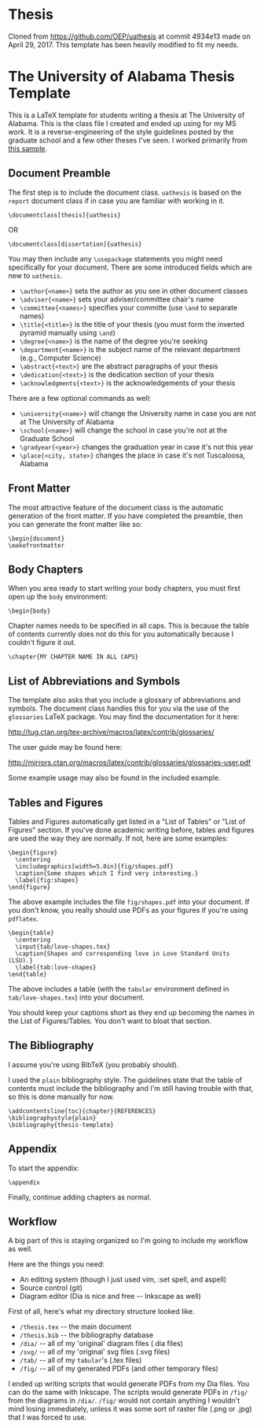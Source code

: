 # Thesis

Cloned from https://github.com/OEP/uathesis at commit 4934e13 made on April 29, 2017. This template has been heavily modified to fit my needs.

# The University of Alabama Thesis Template

This is a LaTeX template for students writing a thesis at The University of
Alabama. This is the class file I created and ended up using for my MS work.
It is a reverse-engineering of the style guidelines posted by the graduate
school and a few other theses I've seen. I worked primarily from [this
sample][guidelines].

[guidelines]: http://services.graduate.ua.edu/etd/td_sample.pdf

## Document Preamble

The first step is to include the document class. `uathesis` is based on the
`report` document class if in case you are familiar with working in it.

    \documentclass[thesis]{uathesis}

OR

    \documentclass[dissertation]{uathesis}

You may then include any `\usepackage` statements you might need specifically
for your document. There are some introduced fields which are new to
`uathesis`.

* `\author{<name>}` sets the author as you see in other document classes
* `\adviser{<name>}` sets your adviser/committee chair's name
* `\committee{<names>}` specifies your committe (use `\and` to separate names)
* `\title{<title>}` is the title of your thesis
  (you must form the inverted pyramid manually using `\and`)
* `\degree{<name>}` is the name of the degree you're seeking
* `\department{<name>}` is the subject name of the relevant department
  (e.g., Computer Science)
* `\abstract{<text>}` are the abstract paragraphs of your thesis
* `\dedication{<text>}` is the dedication section of your thesis
* `\acknowledgments{<text>}` is the acknowledgements of your thesis

There are a few optional commands as well:

* `\university{<name>}` will change the University name in case you are not at
  The University of Alabama
* `\school{<name>}` will change the school in case you're not at the Graduate
  School
* `\gradyear{<year>}` changes the graduation year in case it's not this year
* `\place{<city, state>}` changes the place in case it's not Tuscaloosa,
  Alabama

## Front Matter

The most attractive feature of the document class is the automatic generation
of the front matter. If you have completed the preamble, then you can generate
the front matter like so:

    \begin{document}
    \makefrontmatter

## Body Chapters

When you area ready to start writing your body chapters, you must first open up
the `body` environment:

    \begin{body}

Chapter names needs to be specified in all caps. This is because the table of
contents currently does not do this for you automatically because I couldn't
figure it out.

    \chapter{MY CHAPTER NAME IN ALL CAPS}

## List of Abbreviations and Symbols

The template also asks that you include a glossary of abbreviations and
symbols. The document class handles this for you via the use of the
`glossaries` LaTeX package. You may find the documentation for it here:

http://tug.ctan.org/tex-archive/macros/latex/contrib/glossaries/

The user guide may be found here:

http://mirrors.ctan.org/macros/latex/contrib/glossaries/glossaries-user.pdf

Some example usage may also be found in the included example.

## Tables and Figures

Tables and Figures automatically get listed in a "List of Tables" or "List of
Figures" section. If you've done academic writing before, tables and figures
are used the way they are normally. If not, here are some examples:

    \begin{figure}
      \centering
      \includegraphics[width=5.0in]{fig/shapes.pdf}
      \caption{Some shapes which I find very interesting.}
      \label{fig:shapes}
    \end{figure}

The above example includes the file `fig/shapes.pdf` into your document. If you
don't know, you really should use PDFs as your figures if you're using
`pdflatex`.

    \begin{table}
      \centering
      \input{tab/love-shapes.tex}
      \caption{Shapes and corresponding love in Love Standard Units (LSU).}
      \label{tab:love-shapes}
    \end{table}

The above includes a table (with the `tabular` environment defined in
`tab/love-shapes.tex`) into your document.

You should keep your captions short as they end up becoming the names in the
List of Figures/Tables. You don't want to bloat that section.

## The Bibliography

I assume you're using BibTeX (you probably should).

I used the `plain` bibliography style. The guidelines state that the table of
contents must include the bibliography and I'm still having trouble with that,
so this is done manually for now.

    \addcontentsline{toc}{chapter}{REFERENCES}
    \bibliographystyle{plain}
    \bibliography{thesis-template}

## Appendix

To start the appendix:

    \appendix

Finally, continue adding chapters as normal.

## Workflow

A big part of this is staying organized so I'm going to include my workflow as
well.

Here are the things you need:

* An editing system (though I just used vim, :set spell, and aspell)
* Source control (git)
* Diagram editor (Dia is nice and free -- Inkscape as well)

First of all, here's what my directory structure looked like.

* `/thesis.tex` -- the main document
* `/thesis.bib` -- the bibliography database
* `/dia/` -- all of my 'original' diagram files (.dia files)
* `/svg/` -- all of my 'original' svg files (.svg files)
* `/tab/` -- all of my `tabular`'s (.tex files)
* `/fig/` -- all of my generated PDFs (and other temporary files)

I ended up writing scripts that would generate PDFs from my Dia files. You can
do the same with Inkscape. The scripts would generate PDFs in `/fig/` from the
diagrams in `/dia/`. `/fig/` would not contain anything I wouldn't mind losing
immediately, unless it was some sort of raster file (.png or .jpg) that I was
forced to use.
